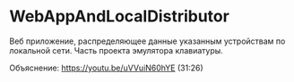 # WebAppAndLocalDistributor
Веб приложение, распределяющее данные указанным устройствам по локальной сети. Часть проекта эмулятора клавиатуры.

Объяснение: https://youtu.be/uVVuiN60hYE (31:26)
